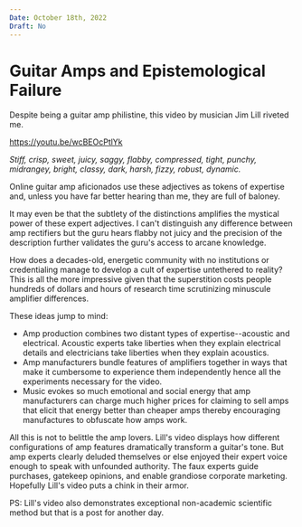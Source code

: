 ```yaml
---
Date: October 18th, 2022
Draft: No
---
```

# Guitar Amps and Epistemological Failure

Despite being a guitar amp philistine, this video by musician Jim Lill riveted me.

https://youtu.be/wcBEOcPtlYk

*Stiff, crisp, sweet, juicy, saggy, flabby, compressed, tight, punchy, midrangey, bright, classy, dark, harsh, fizzy, robust, dynamic.*

Online guitar amp aficionados use these adjectives as tokens of expertise and, unless you have far better hearing than me, they are full of baloney.

It may even be that the subtlety of the distinctions amplifies the mystical power of these expert adjectives.
I can't distinguish any difference between amp rectifiers but the guru hears flabby not juicy and the precision of the description further validates the guru's access to arcane knowledge.

How does a decades-old, energetic community with no institutions or credentialing manage to develop a cult of expertise untethered to reality?
This is all the more impressive given that the superstition costs people hundreds of dollars and hours of research time scrutinizing minuscule amplifier differences.

These ideas jump to mind:

- Amp production combines two distant types of expertise--acoustic and electrical. Acoustic experts take liberties when they explain electrical details and electricians take liberties when they explain acoustics.
- Amp manufacturers bundle features of amplifiers together in ways that make it cumbersome to experience them independently hence all the experiments necessary for the video. 
- Music evokes so much emotional and social energy that amp manufacturers can charge much higher prices for claiming to sell amps that elicit that energy better than cheaper amps thereby encouraging manufactures to obfuscate how amps work.

All this is not to belittle the amp lovers.
Lill's video displays how different configurations of amp features dramatically transform a guitar's tone.
But amp experts clearly deluded themselves or else enjoyed their expert voice enough to speak with unfounded authority.
The faux experts guide purchases, gatekeep opinions, and enable grandiose corporate marketing.
Hopefully Lill's video puts a chink in their armor.

PS: Lill's video also demonstrates exceptional non-academic scientific method but that is a post for another day.
